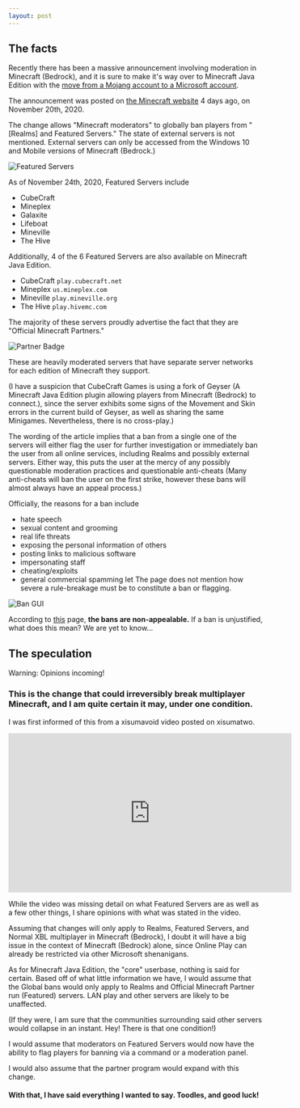 ```yaml
---
layout: post
---
```

## The facts

Recently there has been a massive announcement involving moderation in Minecraft (Bedrock), and it is sure to make it's way over to Minecraft Java Edition with the [move from a Mojang account to a Microsoft account](https://www.minecraft.net/en-us/article/java-edition-moving-house).

The announcement was posted on [the Minecraft website](https://www.minecraft.net/en-us/article/moderating-minecraft) 4 days ago, on November 20th, 2020.

The change allows "Minecraft moderators" to globally ban players from "[Realms] and Featured Servers." The state of external servers is not mentioned. External servers can only be accessed from the Windows 10 and Mobile versions of Minecraft (Bedrock.)

![Featured Servers](https://i.imgur.com/ZRVXMoe.png)

As of November 24th, 2020, Featured Servers include

* CubeCraft
* Mineplex
* Galaxite
* Lifeboat
* Mineville
* The Hive

Additionally, 4 of the 6 Featured Servers are also available on Minecraft Java Edition.

* CubeCraft `play.cubecraft.net`
* Mineplex `us.mineplex.com`
* Mineville `play.mineville.org`
* The Hive `play.hivemc.com`

The majority of these servers proudly advertise the fact that they are "Official Minecraft Partners."

![Partner Badge](https://www.mineplex.com/assets/www-mp/img/partner-badge.png)

These are heavily moderated servers that have separate server networks for each edition of Minecraft they support.

(I have a suspicion that CubeCraft Games is using a fork of Geyser (A Minecraft Java Edition plugin allowing players from Minecraft (Bedrock) to connect.), since the server exhibits some signs of the Movement and Skin errors in the current build of Geyser, as well as sharing the same Minigames. Nevertheless, there is no cross-play.)

The wording of the article implies that a ban from a single one of the servers will either flag the user for further investigation or immediately ban the user from all online services, including Realms and possibly external servers. Either way, this puts the user at the mercy of any possibly questionable moderation practices and questionable anti-cheats (Many anti-cheats will ban the user on the first strike, however these bans will almost always have an appeal process.)

Officially, the reasons for a ban include

* hate speech
* sexual content and grooming
* real life threats
* exposing the personal information of others
* posting links to malicious software
* impersonating staff
* cheating/exploits
* general commercial spamming
let
The page does not mention how severe a rule-breakage must be to constitute a ban or flagging.

![Ban GUI](https://help.minecraft.net/hc/article_attachments/360076684472/Banning_Message.png)

According to [this](https://help.minecraft.net/hc/en-us/articles/360052618531) page, **the bans are non-appealable.** If a ban is unjustified, what does this mean? We are yet to know...

## The speculation

Warning: Opinions incoming!

### This is the change that could irreversibly break multiplayer Minecraft, and I am quite certain it may, under one condition.

I was first informed of this from a xisumavoid video posted on xisumatwo.

<iframe width="560" height="315" src="https://www.youtube.com/embed/56gn_kPk0sw" frameborder="0" allow="accelerometer; autoplay; clipboard-write; encrypted-media; gyroscope; picture-in-picture" allowfullscreen></iframe>

While the video was missing detail on what Featured Servers are as well as a few other things, I share opinions with what was stated in the video.

Assuming that changes will only apply to Realms, Featured Servers, and Normal XBL multiplayer in Minecraft (Bedrock), I doubt it will have a big issue in the context of Minecraft (Bedrock) alone, since Online Play can already be restricted via other Microsoft shenanigans.

As for Minecraft Java Edition, the "core" userbase, nothing is said for certain. Based off of what little information we have, I would assume that the Global bans would only apply to Realms and Official Minecraft Partner run (Featured) servers. LAN play and other servers are likely to be unaffected.

(If they were, I am sure that the communities surrounding said other servers would collapse in an instant. Hey! There is that one condition!)

I would assume that moderators on Featured Servers would now have the ability to flag players for banning via a command or a moderation panel.

I would also assume that the partner program would expand with this change.

#### With that, I have said everything I wanted to say. Toodles, and good luck!
